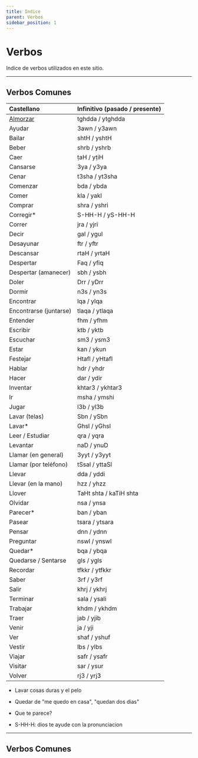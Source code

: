 ```yaml
---
title: Indice
parent: Verbos
sidebar_position: 1
---
```



# Verbos

Indice de verbos utilizados en este sitio.


---

## Verbos Comunes

| Castellano                | Infinitivo (pasado / presente) |
|:--------------------------|:-------------------------------|
| [Almorzar](./almorzar.md) | tghdda / ytghdda               |
| Ayudar                    | 3awn / y3awn                   |
| Bailar                    | shtH / yshtH                   |
| Beber                     | shrb / yshrb                   |
| Caer                      | ṭaH / yṭiH                     |
| Cansarse                  | 3ya / y3ya                     |
| Cenar                     | t3sha / yt3sha                 |
| Comenzar                  | bda / ybda                     |
| Comer                     | kla / yakl                     |
| Comprar                   | shra / yshri                   |
| Corregir*                 | S-HH-H / yS-HH-H               |
| Correr                    | jra / yjri                     |
| Decir                     | gal / ygul                     |
| Desayunar                 | ftr / yftr                     |
| Descansar                 | rtaH / yrtaH                   |
| Despertar                 | Faq / yfiq                     |
| Despertar (amanecer)      | sbh / ysbh                     |
| Doler                     | Drr / yDrr                     |
| Dormir                    | n3s / yn3s                     |
| Encontrar                 | lqa / ylqa                     |
| Encontrarse (juntarse)    | tlaqa / ytlaqa                 |
| Entender                  | fhm / yfhm                     |
| Escribir                  | ktb / yktb                     |
| Escuchar                  | sm3 / ysm3                     |
| Estar                     | kan / ykun                     |
| Festejar                  | Htafl / yHtafl                 |
| Hablar                    | hdr / yhdr                     |
| Hacer                     | dar / ydir                     |
| Inventar                  | khtar3 / ykhtar3               |
| Ir                        | msha / ymshi                   |
| Jugar                     | l3b / yl3b                     |
| Lavar (telas)             | Sbn / ySbn                     |
| Lavar*                    | Ghsl / yGhsl                   |
| Leer / Estudiar           | qra / yqra                     |
| Levantar                  | naD / ynuD                     |
| Llamar (en general)       | 3yyt / y3yyt                   |
| Llamar (por teléfono)     | tSsal / yttaSl                 |
| Llevar                    | dda / yddi                     |
| Llevar (en la mano)       | hzz / yhzz                     |
| Llover                    | TaHt shta / kaTiH shta         |
| Olvidar                   | nsa / ynsa                     |
| Parecer*                  | ban / yban                     |
| Pasear                    | tsara / ytsara                 |
| Pensar                    | dnn / ydnn                     |
| Preguntar                 | nswl / ynswl                   |
| Quedar*                   | bqa / ybqa                     |
| Quedarse / Sentarse       | gls / ygls                     |
| Recordar                  | tfkkr / ytfkkr                 |
| Saber                     | 3rf / y3rf                     |
| Salir                     | khrj / ykhrj                   |
| Terminar                  | sala / ysali                   |
| Trabajar                  | khdm / ykhdm                   |
| Traer                     | jab / yjib                     |
| Venir                     | ja / yji                       |
| Ver                       | shaf / yshuf                   |
| Vestir                    | lbs / ylbs                     |
| Viajar                    | safr / ysafr                   |
| Visitar                   | sar / ysur                     |
| Volver                    | rj3 / yrj3                     |

* Lavar cosas duras y el pelo
* Quedar de "me quedo en casa", "quedan dos dias"
* Que te parece?

* S-HH-H: dios te ayude con la pronunciacion

---

## Verbos Comunes

